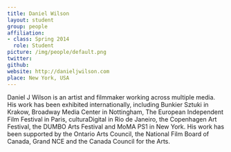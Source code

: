 ```yaml
---
title: Daniel Wilson
layout: student
group: people
affiliation:
- class: Spring 2014
  role: Student
picture: /img/people/default.png
twitter:
github:
website: http://danieljwilson.com
place: New York, USA
---
```

Daniel J Wilson is an artist and filmmaker working across multiple media. His work has been exhibited internationally, including Bunkier Sztuki in Krakow, Broadway Media Center in Nottingham, The European Independent Film Festival in Paris, culturaDigital in Rio de Janeiro, the Copenhagen Art Festival, the DUMBO Arts Festival and MoMA PS1 in New York. His work has been supported by the Ontario Arts Council, the National Film Board of Canada, Grand NCE and the Canada Council for the Arts.
